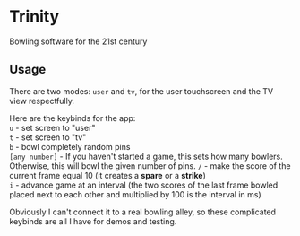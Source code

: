 # Trinity

Bowling software for the 21st century

## Usage

There are two modes: `user` and `tv`, for the user touchscreen and the TV view respectfully.

Here are the keybinds for the app:  
`u` - set screen to "user"  
`t` - set screen to "tv"  
`b` - bowl completely random pins  
`[any number]` - If you haven't started a game, this sets how many bowlers. Otherwise, this will bowl the given number of pins.
`/` - make the score of the current frame equal 10 (it creates a **spare** or a **strike**)  
`i` - advance game at an interval (the two scores of the last frame bowled placed next to each other and multiplied by 100 is the interval in ms)

Obviously I can't connect it to a real bowling alley, so these complicated keybinds are all I have for demos and testing.
